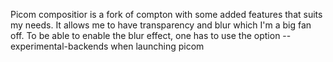 Picom compositior is a fork of compton with some added features that suits my needs.
It allows me to have transparency and blur which I'm a big fan off.
To be able to enable the blur effect, one has to use the option --experimental-backends when launching picom
